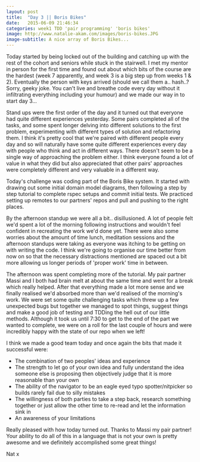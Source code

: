 ```yaml
---
layout: post
title:  "Day 3 || Boris Bikes"
date:   2015-06-09 21:46:34
categories: week1 TDD 'pair programming' 'boris bikes'
image: http://www.natalie-akam.com/images/boris-bikes.JPG
image-subtitle: A nice array of Boris Bikes...
---
```


Today started by being locked out of the building and catching up with the rest of the cohort and seniors while stuck in the stairwell. I met my mentor in person for the first time and found out about which bits of the course are the hardest (week 7 apparently, and week 3 is a big step up from weeks 1 & 2). Eventually the person with keys arrived (should we call them a.. hash..? Sorry, geeky joke. You can't live and breathe code every day without it infiltrating everything including your humour) and we made our way in to start day 3...

Stand ups were the first order of the day and it turned out that everyone had quite different experiences yesterday. Some pairs completed all of the tasks, and some spent longer delving into different solutions to the first problem, experimenting with different types of solution and refactoring them. I think it's pretty cool that we're paired with different people every day and so will naturally have some quite different experiences every day with people who think and act in different ways. There doesn't seem to be a single way of approaching the problem either. I think everyone found a lot of value in what they did but also appreciated that other pairs' approaches were completely different and very valuable in a different way.

Today's challenge was coding part of the Boris Bike system. It started with drawing out some initial domain model diagrams, then following a step by step tutorial to complete rspec setups and commit initial tests. We practiced setting up remotes to our partners' repos and pull and pushing to the right places. 

By the afternoon standup we were all a bit.. disillusioned. A lot of people felt we'd spent a lot of the morning following instructions and wouldn't feel confident in recreating the work we'd done yet. There were also some worries about the amount of time lunch, meditation sessions and the afternoon standups were taking as everyone was itching to be getting on with writing the code. I think we're going to organise our time better from now on so that the necessary distractions mentioned are spaced out a bit more allowing us longer periods of 'proper work' time in between.

The afternoon was spent completing more of the tutorial. My pair partner Massi and I both had brain melt at about the same time and went for a break which really helped. After that everything made a lot more sense and we finally realised we'd absorbed more than we'd realised of the morning's work. We were set some quite challenging tasks which threw up a few unexpected bugs but together we managed to spot things, suggest things and make a good job of testing and TDDing the hell out of our little methods. Although it took us until 7:30 to get to the end of the part we wanted to complete, we were on a roll for the last couple of hours and were incredibly happy with the state of our repo when we left!

I think we made a good team today and once again the bits that made it successful were:
<ul>
<li> The combination of two peoples' ideas and experience</li>
<li> The strength to let go of your own idea and fully understand the idea someone else is proposing then objectively judge that it is more reasonable than your own</li>
<li> The ability of the navigator to be an eagle eyed typo spotter/nitpicker so builds rarely fail due to silly mistakes</li>
<li> The willingness of both parties to take a step back, research something together or just allow the other time to re-read and let the information sink in</li>
<li> An awareness of your limitations</li>
</ul>

Really pleased with how today turned out. Thanks to Massi my pair partner! Your ability to do all of this in a language that is not your own is pretty awesome and we definitely accomplished some great things!

Nat x

